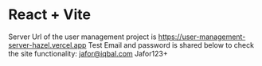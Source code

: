 # React + Vite
Server Url of the user management project is https://user-management-server-hazel.vercel.app
Test Email and password is shared below to check the site functionality:
jafor@iqbal.com
Jafor123+
